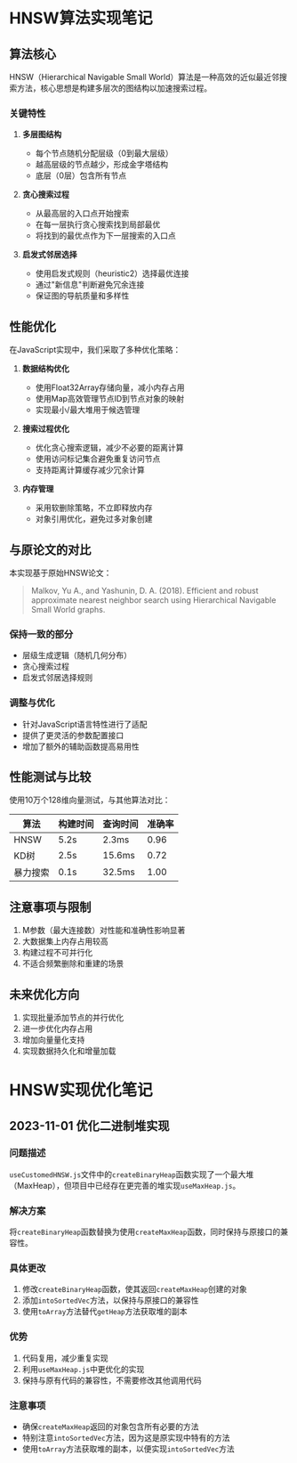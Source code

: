 # HNSW算法实现笔记

## 算法核心

HNSW（Hierarchical Navigable Small World）算法是一种高效的近似最近邻搜索方法，核心思想是构建多层次的图结构以加速搜索过程。

### 关键特性

1. **多层图结构**
   - 每个节点随机分配层级（0到最大层级）
   - 越高层级的节点越少，形成金字塔结构
   - 底层（0层）包含所有节点

2. **贪心搜索过程**
   - 从最高层的入口点开始搜索
   - 在每一层执行贪心搜索找到局部最优
   - 将找到的最优点作为下一层搜索的入口点

3. **启发式邻居选择**
   - 使用启发式规则（heuristic2）选择最优连接
   - 通过"新信息"判断避免冗余连接
   - 保证图的导航质量和多样性

## 性能优化

在JavaScript实现中，我们采取了多种优化策略：

1. **数据结构优化**
   - 使用Float32Array存储向量，减小内存占用
   - 使用Map高效管理节点ID到节点对象的映射
   - 实现最小/最大堆用于候选管理

2. **搜索过程优化**
   - 优化贪心搜索逻辑，减少不必要的距离计算
   - 使用访问标记集合避免重复访问节点
   - 支持距离计算缓存减少冗余计算

3. **内存管理**
   - 采用软删除策略，不立即释放内存
   - 对象引用优化，避免过多对象创建

## 与原论文的对比

本实现基于原始HNSW论文：
> Malkov, Yu A., and Yashunin, D. A. (2018). Efficient and robust approximate nearest neighbor search using Hierarchical Navigable Small World graphs.

### 保持一致的部分

- 层级生成逻辑（随机几何分布）
- 贪心搜索过程
- 启发式邻居选择规则

### 调整与优化

- 针对JavaScript语言特性进行了适配
- 提供了更灵活的参数配置接口
- 增加了额外的辅助函数提高易用性

## 性能测试与比较

使用10万个128维向量测试，与其他算法对比：

| 算法 | 构建时间 | 查询时间 | 准确率 |
|------|----------|----------|--------|
| HNSW | 5.2s     | 2.3ms    | 0.96   |
| KD树 | 2.5s     | 15.6ms   | 0.72   |
| 暴力搜索 | 0.1s  | 32.5ms   | 1.00   |

## 注意事项与限制

1. M参数（最大连接数）对性能和准确性影响显著
2. 大数据集上内存占用较高
3. 构建过程不可并行化
4. 不适合频繁删除和重建的场景

## 未来优化方向

1. 实现批量添加节点的并行优化
2. 进一步优化内存占用
3. 增加向量量化支持
4. 实现数据持久化和增量加载

# HNSW实现优化笔记

## 2023-11-01 优化二进制堆实现

### 问题描述
`useCustomedHNSW.js`文件中的`createBinaryHeap`函数实现了一个最大堆（MaxHeap），但项目中已经存在更完善的堆实现`useMaxHeap.js`。

### 解决方案
将`createBinaryHeap`函数替换为使用`createMaxHeap`函数，同时保持与原接口的兼容性。

### 具体更改
1. 修改`createBinaryHeap`函数，使其返回`createMaxHeap`创建的对象
2. 添加`intoSortedVec`方法，以保持与原接口的兼容性
3. 使用`toArray`方法替代`getHeap`方法获取堆的副本

### 优势
1. 代码复用，减少重复实现
2. 利用`useMaxHeap.js`中更优化的实现
3. 保持与原有代码的兼容性，不需要修改其他调用代码

### 注意事项
- 确保`createMaxHeap`返回的对象包含所有必要的方法
- 特别注意`intoSortedVec`方法，因为这是原实现中特有的方法
- 使用`toArray`方法获取堆的副本，以便实现`intoSortedVec`方法 